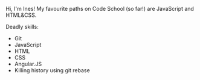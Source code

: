 Hi, I'm Ines!
My favourite paths on Code School (so far!) are JavaScript and HTML&CSS.

Deadly skills: 
* Git
* JavaScript
* HTML
* CSS
* Angular.JS
* Killing history using git rebase
